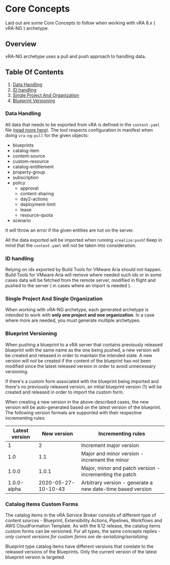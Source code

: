 # Core Concepts

Laid out are some Core Concepts to follow when working with vRA 8.x ( vRA-NG ) archetype.

## Overview

vRA-NG archetype uses a pull and push approach to handling data.

## Table Of Contents

1. [Data Handling](#data-handling)
2. [ID handling](#id-handling)
3. [Single Project And Organization](#single-project-and-single-organization)
4. [Blueprint Versioning](#blueprint-versioning)

### Data Handling

All data that needs to be exported from vRA is defined in the `content.yaml` file ([read more here](Content.md)). The tool respects configuration in manifest when doing `vra-ng:pull` for the given objects:

- blueprints
- catalog-item
- content-source
- custom-resource
- catalog-entitlement
- property-group
- subscription
- policy
  - approval
  - content-sharing
  - day2-actions
  - deployment-limit
  - lease
  - resource-quota
- scenario

It will throw an error if the given entities are not on the server.

All the data exported will be imported when running `vrealize:push`! Keep in mind that the `content.yaml` will not be taken into consideration.

### ID handling

Relying on ids exported by Build Tools for VMware Aria should not happen. Build Tools for VMware Aria will remove where needed such ids or in some cases data will be fetched from the remote server, modified in flight and pushed to the server ( in cases where an import is needed ).

### Single Project And Single Organization

When working with vRA-NG archetype, each generated archetype is intended to work with **only one project and one organization**. In a case where more are needed, you must generate multiple archetypes.

### Blueprint Versioning

When pushing a blueprint to a vRA server that contains previously released blueprint with the same name as the one being pushed, a new version will be created and released in order to maintain the intended state. A new version will  *not* be created if the content of the blueprint has not been modified since the latest released version in order to avoid unnecessary versioning.

If there's a custom form associated with the blueprint being imported and there's no previously released version, an initial blueprint version (1) will be created and released in order to import the custom form.

When creating a new version in the above-described cases, the new version will be auto-generated based on the latest version of the blueprint. The following version formats are supported with their respective incrementing rules:

| Latest version | New version         | Incrementing rules                                         |
|----------------|---------------------|------------------------------------------------------------|
| 1              | 2                   | Increment major version                                    |
| 1.0            | 1.1                 | Major and minor version - increment the minor              |
| 1.0.0          | 1.0.1               | Major, minor and patch version - incrementing the patch    |
| 1.0.0-alpha    | 2020-05-27-10-10-43 | Arbitrary version - generate a new date-time based version |

### Catalog Items Custom Forms

The catalog items in the vRA Service Broker consists of different type of content sources - Blueprint, Extensibility Actions, Pipelines, Workflows and AWS CloudFormation Template. As with the 8.12 release, the catalog items custom forms can be versioned. For all types, the same concepts replies - *only current versions for custom forms are de-serializing/serializing.*

Blueprint type catalog items have different versions that corelate to the released versions of the Blueprints. Only the current version of the latest blueprint version is targeted.

[//]: # (Optional Section)
[//]: # (## Previous:)

[//]: # (Optional Section)
[//]: # (## Next:)
